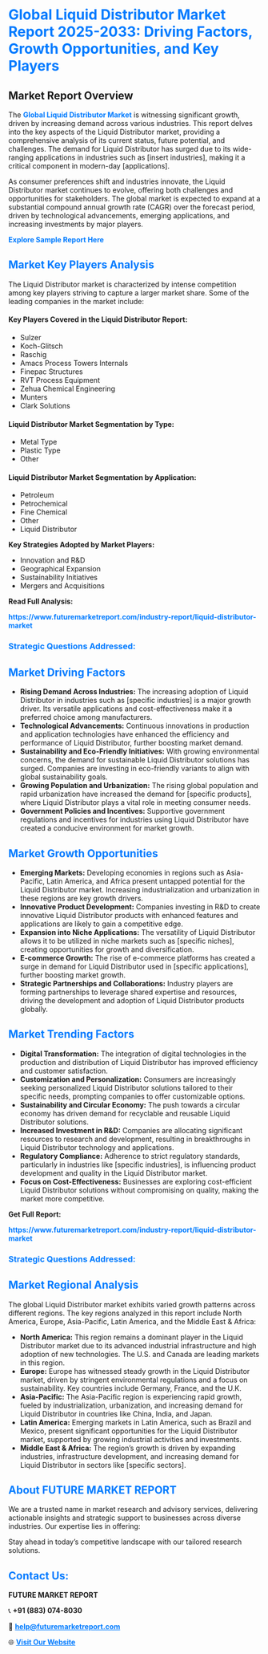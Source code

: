 <h1 style="color: #007BFF;">Global Liquid Distributor Market Report 2025-2033: Driving Factors, Growth Opportunities, and Key Players</h1>

<section id="overview">
<h2>Market Report Overview</h2>
<p>The <a href="https://www.futuremarketreport.com/industry-report/liquid-distributor-market" style="color: #007BFF; text-decoration: none;"><strong>Global Liquid Distributor Market</strong></a> is witnessing significant growth, driven by increasing demand across various industries. This report delves into the key aspects of the Liquid Distributor market, providing a comprehensive analysis of its current status, future potential, and challenges. The demand for Liquid Distributor has surged due to its wide-ranging applications in industries such as [insert industries], making it a critical component in modern-day [applications].</p>
<p>As consumer preferences shift and industries innovate, the Liquid Distributor market continues to evolve, offering both challenges and opportunities for stakeholders. The global market is expected to expand at a substantial compound annual growth rate (CAGR) over the forecast period, driven by technological advancements, emerging applications, and increasing investments by major players.</p>
</section>

<section id="overview">
<p><a href="https://www.futuremarketreport.com/request-sample/reportId=113054" style="color: #007BFF; text-decoration: none;"><strong>Explore Sample Report Here</strong></a></p>
</section>

<section id="key-players">
<h2 style="color: #007BFF;">Market Key Players Analysis</h2>
<p>The Liquid Distributor market is characterized by intense competition among key players striving to capture a larger market share. Some of the leading companies in the market include:</p>
<h4>Key Players Covered in the Liquid Distributor Report:</h4>
<ul><li>Sulzer</li><li>Koch-Glitsch</li><li>Raschig</li><li>Amacs Process Towers Internals</li><li>Finepac Structures</li><li>RVT Process Equipment</li><li>Zehua Chemical Engineering</li><li>Munters</li><li>Clark Solutions</li></ul>
<h4>Liquid Distributor Market Segmentation by Type:</h4>
<ul><li>Metal Type</li><li>Plastic Type</li><li>Other</li></ul>

<h4>Liquid Distributor Market Segmentation by Application:</h4>
<ul><li>Petroleum</li><li>Petrochemical</li><li>Fine Chemical</li><li>Other</li><li>Liquid Distributor</li></ul>
<p><strong>Key Strategies Adopted by Market Players:</strong></p>
<ul>
<li>Innovation and R&D</li>
<li>Geographical Expansion</li>
<li>Sustainability Initiatives</li>
<li>Mergers and Acquisitions</li>
</ul>
</section>

<section>
<p><strong>Read Full Analysis: </strong></p><a href="https://www.futuremarketreport.com/industry-report/liquid-distributor-market" style="color: #007BFF; text-decoration: none;"><strong>https://www.futuremarketreport.com/industry-report/liquid-distributor-market</strong></a>
<h3 style="color: #007BFF;">Strategic Questions Addressed:</h3>
</section>

<section id="driving-factors">
<h2 style="color: #007BFF;">Market Driving Factors</h2>
<ul>
<li><strong>Rising Demand Across Industries:</strong> The increasing adoption of Liquid Distributor in industries such as [specific industries] is a major growth driver. Its versatile applications and cost-effectiveness make it a preferred choice among manufacturers.</li>
<li><strong>Technological Advancements:</strong> Continuous innovations in production and application technologies have enhanced the efficiency and performance of Liquid Distributor, further boosting market demand.</li>
<li><strong>Sustainability and Eco-Friendly Initiatives:</strong> With growing environmental concerns, the demand for sustainable Liquid Distributor solutions has surged. Companies are investing in eco-friendly variants to align with global sustainability goals.</li>
<li><strong>Growing Population and Urbanization:</strong> The rising global population and rapid urbanization have increased the demand for [specific products], where Liquid Distributor plays a vital role in meeting consumer needs.</li>
<li><strong>Government Policies and Incentives:</strong> Supportive government regulations and incentives for industries using Liquid Distributor have created a conducive environment for market growth.</li>
</ul>
</section>

<section id="growth-opportunities">
<h2 style="color: #007BFF;">Market Growth Opportunities</h2>
<ul>
<li><strong>Emerging Markets:</strong> Developing economies in regions such as Asia-Pacific, Latin America, and Africa present untapped potential for the Liquid Distributor market. Increasing industrialization and urbanization in these regions are key growth drivers.</li>
<li><strong>Innovative Product Development:</strong> Companies investing in R&D to create innovative Liquid Distributor products with enhanced features and applications are likely to gain a competitive edge.</li>
<li><strong>Expansion into Niche Applications:</strong> The versatility of Liquid Distributor allows it to be utilized in niche markets such as [specific niches], creating opportunities for growth and diversification.</li>
<li><strong>E-commerce Growth:</strong> The rise of e-commerce platforms has created a surge in demand for Liquid Distributor used in [specific applications], further boosting market growth.</li>
<li><strong>Strategic Partnerships and Collaborations:</strong> Industry players are forming partnerships to leverage shared expertise and resources, driving the development and adoption of Liquid Distributor products globally.</li>
</ul>
</section>

<section id="trending-factors">
<h2 style="color: #007BFF;">Market Trending Factors</h2>
<ul>
<li><strong>Digital Transformation:</strong> The integration of digital technologies in the production and distribution of Liquid Distributor has improved efficiency and customer satisfaction.</li>
<li><strong>Customization and Personalization:</strong> Consumers are increasingly seeking personalized Liquid Distributor solutions tailored to their specific needs, prompting companies to offer customizable options.</li>
<li><strong>Sustainability and Circular Economy:</strong> The push towards a circular economy has driven demand for recyclable and reusable Liquid Distributor solutions.</li>
<li><strong>Increased Investment in R&D:</strong> Companies are allocating significant resources to research and development, resulting in breakthroughs in Liquid Distributor technology and applications.</li>
<li><strong>Regulatory Compliance:</strong> Adherence to strict regulatory standards, particularly in industries like [specific industries], is influencing product development and quality in the Liquid Distributor market.</li>
<li><strong>Focus on Cost-Effectiveness:</strong> Businesses are exploring cost-efficient Liquid Distributor solutions without compromising on quality, making the market more competitive.</li>
</ul>
</section>

<section>
<p><strong>Get Full Report: </strong></p><a href="https://www.futuremarketreport.com/industry-report/liquid-distributor-market" style="color: #007BFF; text-decoration: none;"><strong>https://www.futuremarketreport.com/industry-report/liquid-distributor-market</strong></a>
<h3 style="color: #007BFF;">Strategic Questions Addressed:</h3>
</section>


<section id="regional-analysis">
<h2 style="color: #007BFF;">Market Regional Analysis</h2>
<p>The global Liquid Distributor market exhibits varied growth patterns across different regions. The key regions analyzed in this report include North America, Europe, Asia-Pacific, Latin America, and the Middle East & Africa:</p>
<ul>
<li><strong>North America:</strong> This region remains a dominant player in the Liquid Distributor market due to its advanced industrial infrastructure and high adoption of new technologies. The U.S. and Canada are leading markets in this region.</li>
<li><strong>Europe:</strong> Europe has witnessed steady growth in the Liquid Distributor market, driven by stringent environmental regulations and a focus on sustainability. Key countries include Germany, France, and the U.K.</li>
<li><strong>Asia-Pacific:</strong> The Asia-Pacific region is experiencing rapid growth, fueled by industrialization, urbanization, and increasing demand for Liquid Distributor in countries like China, India, and Japan.</li>
<li><strong>Latin America:</strong> Emerging markets in Latin America, such as Brazil and Mexico, present significant opportunities for the Liquid Distributor market, supported by growing industrial activities and investments.</li>
<li><strong>Middle East & Africa:</strong> The region’s growth is driven by expanding industries, infrastructure development, and increasing demand for Liquid Distributor in sectors like [specific sectors].</li>
</ul>
</section>

<footer>
<h2 style="color: #007BFF;">About FUTURE MARKET REPORT</h2>
<p>We are a trusted name in market research and advisory services, delivering actionable insights and strategic support to businesses across diverse industries. Our expertise lies in offering:</p>

<p>Stay ahead in today’s competitive landscape with our tailored research solutions.</p>

<h2 style="color: #007BFF;">Contact Us:</h2>
<p><strong>FUTURE MARKET REPORT</strong></p>
<p>📞 <strong>+91 (883) 074-8030</strong></p>
<p>📧 <strong><a href="mailto:help@futuremarketreport.com" style="color: #007BFF;">help@futuremarketreport.com</a></strong></p>
<p>🌐 <strong><a href="https://www.futuremarketreport.com/" style="color: #007BFF;">Visit Our Website</a></strong></p>
</footer>
